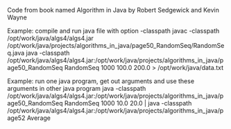 Code from book named Algorithm in Java by Robert Sedgewick and Kevin Wayne 

Example: compile and run java file with option -classpath
javac -classpath /opt/work/java/algs4/algs4.jar /opt/work/java/projects/algorithms_in_java/page50_RandomSeq/RandomSeq.java
java -classpath /opt/work/java/algs4/algs4.jar:/opt/work/java/projects/algorithms_in_java/page50_RandomSeq RandomSeq 1000 100.0 200.0 > /opt/work/java/data.txt

Example: run one java program, get out arguments and use these arguments in other java program
java -classpath /opt/work/java/algs4/algs4.jar:/opt/work/java/projects/algorithms_in_java/page50_RandomSeq RandomSeq 1000 10.0 20.0 | java -classpath /opt/work/java/algs4/algs4.jar:/opt/work/java/projects/algorithms_in_java/page52 Average

